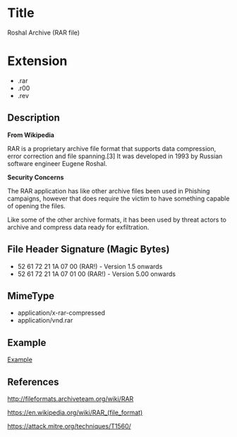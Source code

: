 # Title

Roshal Archive (RAR file)

# Extension

- .rar
- .r00
- .rev

## Description

**From Wikipedia**

RAR is a proprietary archive file format that supports data compression, error correction and file spanning.[3] It was developed in 1993 by Russian software engineer Eugene Roshal.

**Security Concerns**

The RAR application has like other archive files been used in Phishing campaigns, however that does require the victim to have something capable of opening the files.

Like some of the other archive formats, it has been used by threat actors to archive and compress data ready for exfiltration.

## File Header Signature (Magic Bytes)

- 52 61 72 21 1A 07 00 (RAR!) - Version 1.5 onwards
- 52 61 72 21 1A 07 01 00	(RAR!) - Version 5.00 onwards
 

## MimeType

- application/x-rar-compressed
- application/vnd.rar

## Example

[Example](/ExampleFiles/example.7z)

## References

http://fileformats.archiveteam.org/wiki/RAR

https://en.wikipedia.org/wiki/RAR_(file_format)

https://attack.mitre.org/techniques/T1560/

